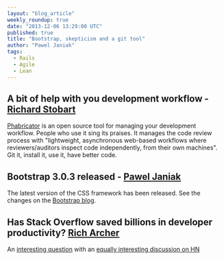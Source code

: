 ```yaml
---
layout: "blog_article"
weekly_roundup: true
date: "2013-12-06 13:29:00 UTC"
published: true
title: "Bootstrap, skepticism and a git tool"
author: "Pawel Janiak"
tags:
  - Rails
  - Agile
  - Lean
---
```


## A bit of help with you development workflow - [Richard Stobart](http://www.unboxedconsulting.com/people/richard-stobart)

[Phabricator](http://phabricator.org) is an open source tool for managing your development workflow.  People who use it sing its praises.  It manages the code review process with "lightweight, asynchronous web-based workflows where reviewers/auditors inspect code independently, from their own machines".  Git it, install it, use it, have better code.

## Bootstrap 3.0.3 released - [Pawel Janiak](http://www.unboxedconsulting.com/people/pawel-janiak)

The latest version of the CSS framework has been released. See the changes on the [Bootstrap blog](http://blog.getbootstrap.com/2013/12/05/bootstrap-3-0-3-released/).

## Has Stack Overflow saved billions in developer productivity? [Rich Archer](http://www.unboxedconsulting.com/people/richard-archer)

An [interesting question](http://skeptics.stackexchange.com/questions/18539/has-stack-overflow-saved-billions-of-dollars-in-programmer-productivity) with an [equally interesting discussion on HN](https://news.ycombinator.com/item?id=6850474)
